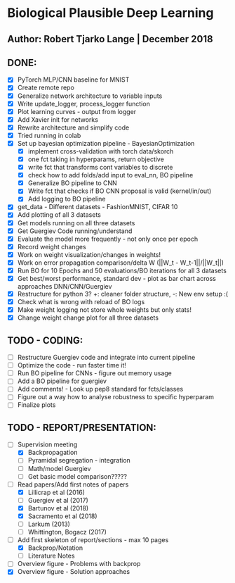 # Biological Plausible Deep Learning
## Author: Robert Tjarko Lange | December 2018

## DONE:

* [x] PyTorch MLP/CNN baseline for MNIST
* [x] Create remote repo
* [x] Generalize network architecture to variable inputs
* [x] Write update_logger, process_logger function
* [x] Plot learning curves - output from logger
* [x] Add Xavier init for networks
* [x] Rewrite architecture and simplify code
* [x] Tried running in colab
* [x] Set up bayesian optimization pipeline - BayesianOptimization
    * [x] implement cross-validation with torch data/skorch
    * [x] one fct taking in hyperparams, return objective
    * [x] write fct that transforms cont variables to discrete
    * [x] check how to add folds/add input to eval_nn, BO pipeline
 	* [x] Generalize BO pipeline to CNN
    * [x] Write fct that checks if BO CNN proposal is valid (kernel/in/out)
    * [x] Add logging to BO pipeline
* [x] get_data - Different datasets - FashionMNIST, CIFAR 10
* [x] Add plotting of all 3 datasets
* [x] Get models running on all three datasets
* [x] Get Guergiev Code running/understand
* [x] Evaluate the model more frequently - not only once per epoch
* [x] Record weight changes
* [x] Work on weight visualization/changes in weights!
* [x] Work on error propagation comparison/delta W (||W_t - W_t-1||/||W_t||)
* [x] Run BO for 10 Epochs and 50 evaluations/BO iterations for all 3 datasets
* [x] Get best/worst performance, standard dev - plot as bar chart across approaches DNN/CNN/Guergiev
* [x] Restructure for python 3? +: cleaner folder structure, -: New env setup :(
* [x] Check what is wrong with reload of BO logs
* [x] Make weight logging not store whole weights but only stats!
* [x] Change weight change plot for all three datasets

## TODO - CODING:

* [ ] Restructure Guergiev code and integrate into current pipeline
* [ ] Optimize the code - run faster time it!
* [ ] Run BO pipeline for CNNs - figure out memory usage
* [ ] Add a BO pipeline for guergiev
* [ ] Add comments! - Look up pep8 standard for fcts/classes
* [ ] Figure out a way how to analyse robustness to specific hyperparam
* [ ] Finalize plots

## TODO - REPORT/PRESENTATION:

* [ ] Supervision meeting
    * [x] Backpropagation
    * [ ] Pyramidal segregation - integration
    * [ ] Math/model Guergiev
    * [ ] Get basic model comparison?????
* [ ] Read papers/Add first notes of papers
    * [x] Lillicrap et al (2016)
    * [ ] Guergiev et al (2017)
    * [x] Bartunov et al (2018)
    * [x] Sacramento et al (2018)
    * [ ] Larkum (2013)
    * [ ] Whittington, Bogacz (2017)
* [ ] Add first skeleton of report/sections - max 10 pages
    * [x] Backprop/Notation
    * [ ] Literature Notes
* [ ] Overview figure - Problems with backprop
* [x] Overview figure - Solution approaches
